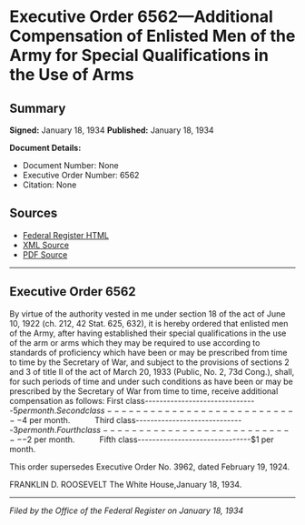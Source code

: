 # Executive Order 6562—Additional Compensation of Enlisted Men of the Army for Special Qualifications in the Use of Arms

## Summary

**Signed:** January 18, 1934
**Published:** January 18, 1934

**Document Details:**
- Document Number: None
- Executive Order Number: 6562
- Citation: None

## Sources
- [Federal Register HTML](https://www.presidency.ucsb.edu/documents/executive-order-6562-additional-compensation-enlisted-men-the-army-for-special)
- [XML Source](None)
- [PDF Source](None)

---

## Executive Order 6562

By virtue of the authority vested in me under section 18 of the act of June 10, 1922 (ch. 212, 42 Stat. 625, 632), it is hereby ordered that enlisted men of the Army, after having established their special qualifications in the use of the arm or arms which they may be required to use according to standards of proficiency which have been or may be prescribed from time to time by the Secretary of War, and subject to the provisions of sections 2 and 3 of title II of the act of March 20, 1933 (Public, No. 2, 73d Cong.), shall, for such periods of time and under such conditions as have been or may be prescribed by the Secretary of War from time to time, receive additional compensation as follows:
First class-------------------------------$5 per month.           Second class----------------------------$4 per month.           Third class------------------------------$3 per month.           Fourth class-----------------------------$2 per month.           Fifth class-------------------------------$1 per month.

This order supersedes Executive Order No. 3962, dated February 19, 1924.

FRANKLIN D. ROOSEVELT
The White House,January 18, 1934.

---

*Filed by the Office of the Federal Register on January 18, 1934*
